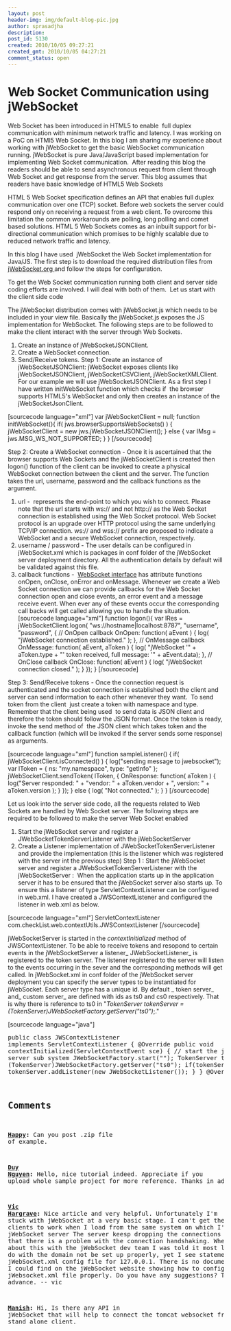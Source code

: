 ```yaml
---
layout: post
header-img: img/default-blog-pic.jpg
author: sprasadjha
description: 
post_id: 5130
created: 2010/10/05 09:27:21
created_gmt: 2010/10/05 04:27:21
comment_status: open
---
```


# Web Socket Communication using jWebSocket

Web Socket has been introduced in HTML5 to enable  full duplex communication with minimum network traffic and latency. I was working on a PoC on HTMl5 Web Socket. In this blog I am sharing my experience about working with jWebSocket to get the basic WebSocket communication running. jWebSocket is pure Java/JavaScript based implementation for implementing Web Socket communication.  After reading this blog the readers should be able to send asynchronous request from client through Web Socket and get response from the server. This blog assumes that readers have basic knowledge of HTML5 Web Sockets

HTML 5 Web Socket specification defines an API that enables full duplex communication over one (TCP) socket. Before web sockets the server could respond only on receiving a request from a web client. To overcome this limitation the common workarounds are polling, long polling and comet based solutions. HTML 5 Web Sockets comes as an inbuilt support for bi-directional communication which promises to be highly scalable due to reduced network traffic and latency. 

In this blog I have used  jWebSocket the Web Socket implementation for Java/JS. The first step is to download the required distribution files from [jWebSocket.org ][1] and follow the steps for configuration.

To get the Web Socket communication running both client and server side coding efforts are involved. I will deal with both of them.  Let us start with the client side code

The jWebSocket distribution comes with jWebSocket.js which needs to be included in your view file. Basically the jWebSocket.js exposes the JS implementation for WebSocket. The following steps are to be followed to make the client interact with the server through Web Sockets. 

  1. Create an instance of jWebSocketJSONClient.
  2. Create a WebSocket connection.
  3. Send/Receive tokens.
Step 1: Create an instance of jWebSocketJSONClient: jWebSocket exposes clients like jWebSocketJSONClient, jWebSocketCSVClient, jWebSocketXMLClient. For our example we will use jWebSocketJSONClient. As a first step I have written initWebSocket function which checks if  the browser supports HTML5's WebSocket and only then creates an instance of the jWebSocketJsonClient.

[sourcecode language="xml"] var jWebSocketClient = null; function initWebSocket(){ if( jws.browserSupportsWebSockets() ) { jWebSocketClient = new jws.jWebSocketJSONClient(); } else { var lMsg = jws.MSG_WS_NOT_SUPPORTED; } } [/sourcecode]

Step 2: Create a WebSocket connection - Once it is ascertained that the browser supports Web Sockets and the jWebSocketClient is created then logon() function of the client can be invoked to create a physical WebSocket connection between the client and the server. The function takes the url, username, password and the callback functions as the argument. 

  1. url -  represents the end-point to which you wish to connect. Please note that the url starts with ws:// and not http:// as the Web Socket connection is established using the Web Socket protocol. Web Socket protocol is an upgrade over HTTP protocol using the same underlying TCP/IP connection. ws:// and wss:// prefix are proposed to indicate a WebSocket and a secure WebSocket connection, respectively.
  2. username / password - The user details can be configured in jWebSocket.xml which is packages in conf folder of the jWebSocket server deployment directory. All the authentication details by default will be validated against this file.
  3. callback functions -  [WebSocket interface][2] has attribute functions onOpen, onClose, onError and onMessage. Whenever we create a Web Socket connection we can provide callbacks for the Web Socket connection open and close events, an error event and a message receive event. When ever any of these events occur the corresponding call backs will get called allowing you to handle the situation.
[sourcecode language="xml"] function logon(){ var lRes = jWebSocketClient.logon( "ws://hostname|localhost:8787", "username", "password", { // OnOpen callback OnOpen: function( aEvent ) { log( "jWebSocket connection established." ); }, // OnMessage callback OnMessage: function( aEvent, aToken ) { log( "jWebSocket '" \+ aToken.type + "' token received, full message: '" \+ aEvent.data); }, // OnClose callback OnClose: function( aEvent ) { log( "jWebSocket connection closed." ); } }); } [/sourcecode]

Step 3: Send/Receive tokens - Once the connection request is authenticated and the socket connection is established both the client and server can send information to each other whenever they want.  To send token from the client  just create a token with namespace and type. Remember that the client being used  to send data is JSON client and therefore the token should follow the JSON format. Once the token is ready, invoke the send method of  the JSON client which takes token and the callback function (which will be invoked if the server sends some response) as arguments.

[sourcecode language="xml"] function sampleListener() { if( jWebSocketClient.isConnected() ) { log("sending message to jwebsocket"); var lToken = { ns: "my.namespace", type: "getInfo" }; jWebSocketClient.sendToken( lToken, { OnResponse: function( aToken ) { log("Server responded: " \+ "vendor: " \+ aToken.vendor \+ ", version: " \+ aToken.version ); } }); } else { log( "Not connected." ); } } [/sourcecode]

Let us look into the server side code, all the requests related to Web Sockets are handled by Web Socket server. The following steps are required to be followed to make the server Web Socket enabled 

  1. Start the jWebSocket server and register a JWebSocketTokenServerListener with the jWebSocketServer
  2. Create a Listener implementation of JWebSocketTokenServerListener and provide the implementation (this is the listener which was registered with the server int the previous step)
Step 1 : Start the jWebSocket server and register a JWebSocketTokenServerListener with the jWebSocketServer :  When the application starts up in the application server it has to be ensured that the jWebSocket server also starts up. To ensure this a listener of type ServletContextListener can be configured in web.xml. I have created a JWSContextListener and configured the listener in web.xml as below.

[sourcecode language="xml"] <listener> <description>ServletContextListener</description> <listener-class>com.checkList.web.contextUtils.JWSContextListener</listener-class> </listener> [/sourcecode]

jWebSocketServer is started in the _contextInitialized_ method of JWSContextListener. To be able to receive tokens and resopond to certain events in the jWebSocketServer a listener_ JWebSocketListener_ is registered to the token server. The listener registered to the server will listen to the events occurring in the sever and the corresponding methods will get called. In jWebSocket.xml in conf folder of the jWebSocket server deployment you can specify the server types to be instantiated for jWebSocket. Each server type has a unique id. By default _ token server_ and_ custom server_ are defined with ids as ts0 and cs0 respectively. That is why there is reference to ts0 in "_TokenServer tokenServer = (TokenServer)JWebSocketFactory.getServer("ts0")_;."

[sourcecode language="java"] <pre>public class JWSContextListener implements ServletContextListener { @Override public void contextInitialized(ServletContextEvent sce) { // start the jWebSocket server sub system JWebSocketFactory.start(""); TokenServer tokenServer = (TokenServer)JWebSocketFactory.getServer("ts0"); if(tokenServer !=null){ tokenServer.addListener(new JWebSocketListener()); } } @Override

   [1]: http://jwebsocket.org/ (http://jwebsocket.org/)
   [2]: http://dev.w3.org/html5/websockets/#websocket (http://dev.w3.org/html5/websockets/#websocket)

## Comments

**[Happy](#6995 "2012-01-17 16:04:46"):** Can you post .zip file of example.

**[Duy Nguyen](#8724 "2012-05-07 09:49:25"):** Hello, nice tutorial indeed. Appreciate if you upload whole sample project for more reference. Thanks in advance.

**[Vic Hargrave](#8350 "2012-04-06 04:01:59"):** Nice article and very helpful. Unfortunately I'm stuck with jWebSocket at a very basic stage. I can't get the sample clients to work when I load from the same system on which I'm running my jWebSocket server The server keesp dropping the connections indicating that there is a problem with the connection handshaking. When I inquired about this with the jWebSocket dev team I was told it most likely had to do with the domain not be set up properly, yet I see statements in my jWebSocket.xml config file for 127.0.0.1. There is no documentation that I could find on the jWebSocket website showing how to configure the jWebsocket.xml file properly. Do you have any suggestions? Thanks in advance. \-- vic

**[Manish](#9274 "2012-07-30 14:56:04"):** Hi, Is there any API in jWebSocket that will help to connect the tomcat websocket from java stand alone client.


